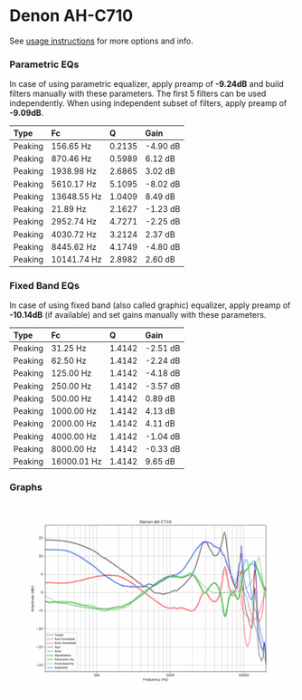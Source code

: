 # Denon AH-C710
See [usage instructions](https://github.com/jaakkopasanen/AutoEq#usage) for more options and info.

### Parametric EQs
In case of using parametric equalizer, apply preamp of **-9.24dB** and build filters manually
with these parameters. The first 5 filters can be used independently.
When using independent subset of filters, apply preamp of **-9.09dB**.

| Type    | Fc          |      Q | Gain     |
|:--------|:------------|:-------|:---------|
| Peaking | 156.65 Hz   | 0.2135 | -4.90 dB |
| Peaking | 870.46 Hz   | 0.5989 | 6.12 dB  |
| Peaking | 1938.98 Hz  | 2.6865 | 3.02 dB  |
| Peaking | 5610.17 Hz  | 5.1095 | -8.02 dB |
| Peaking | 13648.55 Hz | 1.0409 | 8.49 dB  |
| Peaking | 21.89 Hz    | 2.1627 | -1.23 dB |
| Peaking | 2952.74 Hz  | 4.7271 | -2.25 dB |
| Peaking | 4030.72 Hz  | 3.2124 | 2.37 dB  |
| Peaking | 8445.62 Hz  | 4.1749 | -4.80 dB |
| Peaking | 10141.74 Hz | 2.8982 | 2.60 dB  |

### Fixed Band EQs
In case of using fixed band (also called graphic) equalizer, apply preamp of **-10.14dB**
(if available) and set gains manually with these parameters.

| Type    | Fc          |      Q | Gain     |
|:--------|:------------|:-------|:---------|
| Peaking | 31.25 Hz    | 1.4142 | -2.51 dB |
| Peaking | 62.50 Hz    | 1.4142 | -2.24 dB |
| Peaking | 125.00 Hz   | 1.4142 | -4.18 dB |
| Peaking | 250.00 Hz   | 1.4142 | -3.57 dB |
| Peaking | 500.00 Hz   | 1.4142 | 0.89 dB  |
| Peaking | 1000.00 Hz  | 1.4142 | 4.13 dB  |
| Peaking | 2000.00 Hz  | 1.4142 | 4.11 dB  |
| Peaking | 4000.00 Hz  | 1.4142 | -1.04 dB |
| Peaking | 8000.00 Hz  | 1.4142 | -0.33 dB |
| Peaking | 16000.01 Hz | 1.4142 | 9.65 dB  |

### Graphs
![](./Denon%20AH-C710.png)